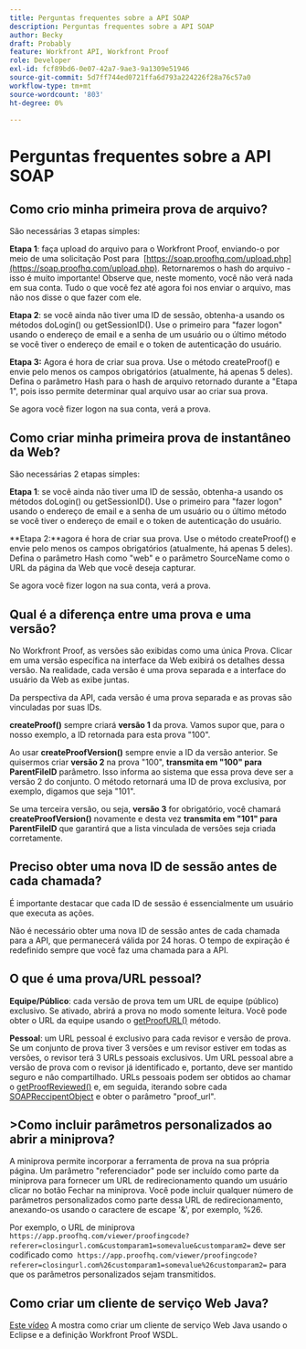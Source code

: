 ```yaml
---
title: Perguntas frequentes sobre a API SOAP
description: Perguntas frequentes sobre a API SOAP
author: Becky
draft: Probably
feature: Workfront API, Workfront Proof
role: Developer
exl-id: fcf89bd6-0e07-42a7-9ae3-9a1309e51946
source-git-commit: 5d7ff744ed0721ffa6d793a224226f28a76c57a0
workflow-type: tm+mt
source-wordcount: '803'
ht-degree: 0%

---
```


# Perguntas frequentes sobre a API SOAP

## Como crio minha primeira prova de arquivo?

São necessárias 3 etapas simples:

**Etapa 1**: faça upload do arquivo para o Workfront Proof, enviando-o por meio de uma solicitação Post para  [https://soap.proofhq.com/upload.php](https://soap.proofhq.com/upload.php). Retornaremos o hash do arquivo - isso é muito importante! Observe que, neste momento, você não verá nada em sua conta. Tudo o que você fez até agora foi nos enviar o arquivo, mas não nos disse o que fazer com ele.

**Etapa 2**: se você ainda não tiver uma ID de sessão, obtenha-a usando os métodos doLogin() ou getSessionID(). Use o primeiro para &quot;fazer logon&quot; usando o endereço de email e a senha de um usuário ou o último método se você tiver o endereço de email e o token de autenticação do usuário.

**Etapa 3:** Agora é hora de criar sua prova. Use o método createProof() e envie pelo menos os campos obrigatórios (atualmente, há apenas 5 deles). Defina o parâmetro Hash para o hash de arquivo retornado durante a &quot;Etapa 1&quot;, pois isso permite determinar qual arquivo usar ao criar sua prova.

Se agora você fizer logon na sua conta, verá a prova.

## Como criar minha primeira prova de instantâneo da Web?

São necessárias 2 etapas simples:

**Etapa 1**: se você ainda não tiver uma ID de sessão, obtenha-a usando os métodos doLogin() ou getSessionID(). Use o primeiro para &quot;fazer logon&quot; usando o endereço de email e a senha de um usuário ou o último método se você tiver o endereço de email e o token de autenticação do usuário.

**Etapa 2:**agora é hora de criar sua prova. Use o método createProof() e envie pelo menos os campos obrigatórios (atualmente, há apenas 5 deles). Defina o parâmetro Hash como &quot;web&quot; e o parâmetro SourceName como o URL da página da Web que você deseja capturar.

Se agora você fizer logon na sua conta, verá a prova.

## Qual é a diferença entre uma prova e uma versão?

No Workfront Proof, as versões são exibidas como uma única Prova. Clicar em uma versão específica na interface da Web exibirá os detalhes dessa versão. Na realidade, cada versão é uma prova separada e a interface do usuário da Web as exibe juntas.

Da perspectiva da API, cada versão é uma prova separada e as provas são vinculadas por suas IDs.

**createProof()** sempre criará **versão 1** da prova. Vamos supor que, para o nosso exemplo, a ID retornada para esta prova &quot;100&quot;.

Ao usar **createProofVersion()** sempre envie a ID da versão anterior. Se quisermos criar **versão 2** na prova &quot;100&quot;, **transmita em &quot;100&quot; para ParentFileID** parâmetro. Isso informa ao sistema que essa prova deve ser a versão 2 do conjunto. O método retornará uma ID de prova exclusiva, por exemplo, digamos que seja &quot;101&quot;.

Se uma terceira versão, ou seja, **versão 3** for obrigatório, você chamará **createProofVersion()** novamente e desta vez **transmita em &quot;101&quot; para ParentFileID** que garantirá que a lista vinculada de versões seja criada corretamente.

## Preciso obter uma nova ID de sessão antes de cada chamada?

É importante destacar que cada ID de sessão é essencialmente um usuário que executa as ações. 

Não é necessário obter uma nova ID de sessão antes de cada chamada para a API, que permanecerá válida por 24 horas. O tempo de expiração é redefinido sempre que você faz uma chamada para a API.

## O que é uma prova/URL pessoal?

**Equipe/Público**: cada versão de prova tem um URL de equipe (público) exclusivo. Se ativado, abrirá a prova no modo somente leitura. Você pode obter o URL da equipe usando o [getProofURL()](https://api.proofhq.com/home/proofs/getproofurl.html) método.

**Pessoal**: um URL pessoal é exclusivo para cada revisor e versão de prova. Se um conjunto de prova tiver 3 versões e um revisor estiver em todas as versões, o revisor terá 3 URLs pessoais exclusivos. Um URL pessoal abre a versão de prova com o revisor já identificado e, portanto, deve ser mantido seguro e não compartilhado. URLs pessoais podem ser obtidos ao chamar o [getProofReviewed()](https://api.proofhq.com/home/proofs/getproofreviewers.html) e, em seguida, iterando sobre cada  [SOAPReccipentObject](https://api.proofhq.com/home/objects/soaprecipientobject.html) e obter o parâmetro &quot;proof_url&quot;.

## >Como incluir parâmetros personalizados ao abrir a miniprova?

A miniprova permite incorporar a ferramenta de prova na sua própria página. Um parâmetro &quot;referenciador&quot; pode ser incluído como parte da miniprova para fornecer um URL de redirecionamento quando um usuário clicar no botão Fechar na miniprova. Você pode incluir qualquer número de parâmetros personalizados como parte dessa URL de redirecionamento, anexando-os usando o caractere de escape &#39;&amp;&#39;, por exemplo, %26.

Por exemplo, o URL de miniprova
`https://app.proofhq.com/viewer/proofingcode?referer=closingurl.com&customparam1=somevalue&customparam2=` deve ser codificado como 
`https://app.proofhq.com/viewer/proofingcode?referer=closingurl.com%26customparam1=somevalue%26customparam2=` para que os parâmetros personalizados sejam transmitidos.

## Como criar um cliente de serviço Web Java?

[Este vídeo](https://screencast.com/t/xsSNrqs5b) A mostra como criar um cliente de serviço Web Java usando o Eclipse e a definição Workfront Proof WSDL.

